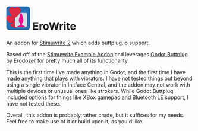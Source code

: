 # ![The EroWrite icon.](https://raw.githubusercontent.com/thebungler/EroWrite/refs/heads/main/icon.png) EroWrite
 An addon for [Stimuwrite 2](https://thatclowngoddess.itch.io/stimuwrite) which adds buttplug.io support.

Based off of the [Stimuwrite Example Addon](https://github.com/beastly-eve/stimuwrite-example-addon) and leverages [Godot.Buttplug](https://github.com/erodozer/Godot.Buttplug) by [Erodozer](https://github.com/erodozer) for pretty much all of its functionality.

This is the first time I've made anything in Godot, and the first time I have made anything that plays with vibrators. I have not tested things out beyond using a single vibrator in Initface Central, and the addon may not work with multiple devices or unusual ones like strokers. While Godot.Buttplug included options for things like XBox gamepad and Bluetooth LE support, I have not tested these.

Overall, this addon is probably rather crude, but it suffices for my needs. Feel free to make use of it or build upon it, as you'd like.

